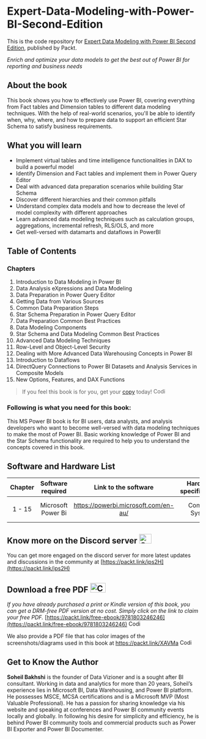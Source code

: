 # Expert-Data-Modeling-with-Power-BI-Second-Edition
This is the code repository for [Expert Data Modeling with Power BI Second Edition](https://www.packtpub.com/product/expert-data-modeling-with-power-bi-second-edition/9781803246246), published by Packt.

*Enrich and optimize your data models to get the best out of Power BI for reporting and business needs*

## About the book

This book shows you how to effectively use Power BI, covering everything from Fact tables and Dimension tables to different data modeling techniques.
With the help of real-world scenarios, you'll be able to identify when, why, where, and how to prepare data to support an efficient Star Schema to satisfy business requirements.

## What you will learn

- Implement virtual tables and time intelligence functionalities in DAX to build a powerful model
- Identify Dimension and Fact tables and implement them in Power Query Editor
- Deal with advanced data preparation scenarios while building Star Schema
- Discover different hierarchies and their common pitfalls
- Understand complex data models and how to decrease the level of model complexity with different approaches
- Learn advanced data modeling techniques such as calculation groups, aggregations, incremental refresh, RLS/OLS, and more
- Get well-versed with datamarts and dataflows in PowerBI

## Table of Contents
### Chapters
1. Introduction to Data Modeling in Power BI
2. Data Analysis eXpressions and Data Modeling
3. Data Preparation in Power Query Editor
4. Getting Data from Various Sources
5. Common Data Preparation Steps
6. Star Schema Preparation in Power Query Editor 
7. Data Preparation Common Best Practices
8. Data Modeling Components
9. Star Schema and Data Modeling Common Best Practices
10. Advanced Data Modeling Techniques
11. Row-Level and Object-Level Security
12. Dealing with More Advanced Data Warehousing Concepts in Power BI
13. Introduction to Dataflows
14. DirectQuery Connections to Power BI Datasets and Analysis Services in Composite Models
15. New Options, Features, and DAX Functions


> If you feel this book is for you, get your [copy](https://www.amazon.in/Expert-Data-Modeling-Power-reporting-ebook/dp/B0B9H9TZCF) today! <img alt="Coding" height="15" width="35"  src="https://media.tenor.com/ex_HDD_k5P8AAAAi/habbo-habbohotel.gif">


### Following is what you need for this book: ###

This MS Power BI book is for BI users, data analysts, and analysis developers who want to become well-versed with data modeling techniques to make the most of Power BI. Basic working knowledge of Power BI and the Star Schema functionality are required to help you to understand the concepts covered in this book.


## Software and Hardware List

| Chapter | Software required    | Link to the software    | Hardware specifications    | OS required    |
| :---:  | :---: | :---: |:---: | :---: |
| 1 - 15 | Microsoft Power Bi   | https://powerbi.microsoft.com/en-au/   | Common System   |  Windows or MacOS  |

## Know more on the Discord server <img alt="Coding" height="25" width="32"  src="https://cliply.co/wp-content/uploads/2021/08/372108630_DISCORD_LOGO_400.gif">

You can get more engaged on the discord server for more latest updates and discussions in the community at [https://packt.link/ips2H](https://packt.link/ips2H) 

## Download a free PDF <img alt="Coding" height="25" width="40" src="https://emergency.com.au/wp-content/uploads/2021/03/free.gif">

_If you have already purchased a print or Kindle version of this book, you can get a DRM-free PDF version at no cost. Simply click on the link to claim your free PDF._
[https://packt.link/free-ebook/9781803246246](https://packt.link/free-ebook/9781803246246) <img alt="Coding" height="15" width="35"  src="https://media.tenor.com/ex_HDD_k5P8AAAAi/habbo-habbohotel.gif">

We also provide a PDF file that has color images of the screenshots/diagrams used in this book at https://packt.link/XAVMa <img alt="Coding" height="15" width="35"  src="https://media.tenor.com/ex_HDD_k5P8AAAAi/habbo-habbohotel.gif">


## Get to Know the Author

**Soheil Bakhshi** is the founder of Data Vizioner and is a sought after BI consultant. Working in data and analytics for more than 20 years, Soheil’s experience lies in Microsoft BI, Data Warehousing, and Power BI platform. He possesses MSCE, MCSA certifications and is a Microsoft MVP (Most Valuable Professional). He has a passion for sharing knowledge via his website and speaking at conferences and Power BI community events locally and globally. In following his desire for simplicity and efficiency, he is behind Power BI community tools and commercial products such as Power BI Exporter and Power BI Documenter.
